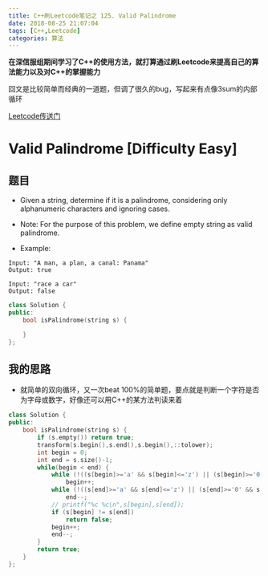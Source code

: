 ```yaml
---
title: C++刷Leetcode笔记之 125. Valid Palindrome
date: 2018-08-25 21:07:04
tags: [C++,Leetcode]
categories: 算法
---
```


**在深信服组期间学习了C++的使用方法，就打算通过刷Leetcode来提高自己的算法能力以及对C++的掌握能力**

回文是比较简单而经典的一道题，但调了很久的bug，写起来有点像3sum的内部循环

[Leetcode传送门](https://leetcode.com/problems/valid-palindrome/description/)

<!--more--> 

# Valid Palindrome [Difficulty Easy] 
## 题目
* Given a string, determine if it is a palindrome, considering only alphanumeric characters and ignoring cases.

* Note: For the purpose of this problem, we define empty string as valid palindrome.
* Example:
```
Input: "A man, a plan, a canal: Panama"
Output: true

Input: "race a car"
Output: false
```

```c++
class Solution {
public:
    bool isPalindrome(string s) {

    }
};
```
## 我的思路
* 就简单的双向循环，又一次beat 100%的简单题，要点就是判断一个字符是否为字母或数字，好像还可以用C++的某方法判读来着
```c++
class Solution {
public:
    bool isPalindrome(string s) {
        if (s.empty()) return true;
        transform(s.begin(),s.end(),s.begin(),::tolower);
        int begin = 0;
        int end = s.size()-1;
        while(begin < end) {
            while (!((s[begin]>='a' && s[begin]<='z') || (s[begin]>='0' && s[begin]<='9')) && begin<end)
                begin++;
            while (!((s[end]>='a' && s[end]<='z') || (s[end]>='0' && s[end]<='9')) && begin<end)
                end--;
            // printf("%c %c\n",s[begin],s[end]);
            if (s[begin] != s[end])
                return false;
            begin++;
            end--;
        }
        return true;
    }
};
```

